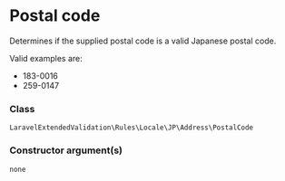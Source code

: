 # Postal code
Determines if the supplied postal code is a valid Japanese postal code.

Valid examples are:

- 183-0016
- 259-0147

### Class
`LaravelExtendedValidation\Rules\Locale\JP\Address\PostalCode`

### Constructor argument(s)

```php
none
```